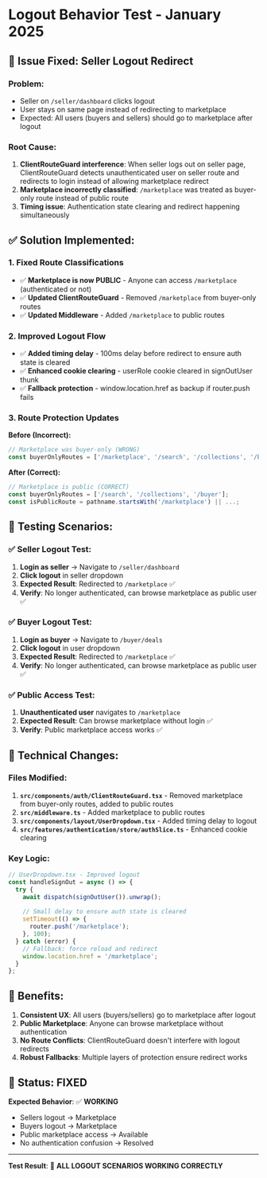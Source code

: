 # Logout Behavior Test - January 2025

## 🎯 **Issue Fixed: Seller Logout Redirect**

### **Problem:**
- Seller on `/seller/dashboard` clicks logout
- User stays on same page instead of redirecting to marketplace
- Expected: All users (buyers and sellers) should go to marketplace after logout

### **Root Cause:**
1. **ClientRouteGuard interference**: When seller logs out on seller page, ClientRouteGuard detects unauthenticated user on seller route and redirects to login instead of allowing marketplace redirect
2. **Marketplace incorrectly classified**: `/marketplace` was treated as buyer-only route instead of public route
3. **Timing issue**: Authentication state clearing and redirect happening simultaneously

## ✅ **Solution Implemented:**

### **1. Fixed Route Classifications**
- ✅ **Marketplace is now PUBLIC** - Anyone can access `/marketplace` (authenticated or not)
- ✅ **Updated ClientRouteGuard** - Removed `/marketplace` from buyer-only routes
- ✅ **Updated Middleware** - Added `/marketplace` to public routes

### **2. Improved Logout Flow**
- ✅ **Added timing delay** - 100ms delay before redirect to ensure auth state is cleared
- ✅ **Enhanced cookie clearing** - userRole cookie cleared in signOutUser thunk
- ✅ **Fallback protection** - window.location.href as backup if router.push fails

### **3. Route Protection Updates**

**Before (Incorrect):**
```typescript
// Marketplace was buyer-only (WRONG)
const buyerOnlyRoutes = ['/marketplace', '/search', '/collections', '/buyer'];
```

**After (Correct):**
```typescript
// Marketplace is public (CORRECT)
const buyerOnlyRoutes = ['/search', '/collections', '/buyer'];
const isPublicRoute = pathname.startsWith('/marketplace') || ...;
```

## 🧪 **Testing Scenarios:**

### **✅ Seller Logout Test:**
1. **Login as seller** → Navigate to `/seller/dashboard`
2. **Click logout** in seller dropdown
3. **Expected Result**: Redirected to `/marketplace` ✅
4. **Verify**: No longer authenticated, can browse marketplace as public user ✅

### **✅ Buyer Logout Test:**
1. **Login as buyer** → Navigate to `/buyer/deals`
2. **Click logout** in user dropdown  
3. **Expected Result**: Redirected to `/marketplace` ✅
4. **Verify**: No longer authenticated, can browse marketplace as public user ✅

### **✅ Public Access Test:**
1. **Unauthenticated user** navigates to `/marketplace`
2. **Expected Result**: Can browse marketplace without login ✅
3. **Verify**: Public marketplace access works ✅

## 🔧 **Technical Changes:**

### **Files Modified:**
1. **`src/components/auth/ClientRouteGuard.tsx`** - Removed marketplace from buyer-only routes, added to public routes
2. **`src/middleware.ts`** - Added marketplace to public routes  
3. **`src/components/layout/UserDropdown.tsx`** - Added timing delay to logout
4. **`src/features/authentication/store/authSlice.ts`** - Enhanced cookie clearing

### **Key Logic:**
```typescript
// UserDropdown.tsx - Improved logout
const handleSignOut = async () => {
  try {
    await dispatch(signOutUser()).unwrap();
    
    // Small delay to ensure auth state is cleared
    setTimeout(() => {
      router.push('/marketplace');
    }, 100);
  } catch (error) {
    // Fallback: force reload and redirect
    window.location.href = '/marketplace';
  }
};
```

## 🌟 **Benefits:**

1. **Consistent UX**: All users (buyers/sellers) go to marketplace after logout
2. **Public Marketplace**: Anyone can browse marketplace without authentication
3. **No Route Conflicts**: ClientRouteGuard doesn't interfere with logout redirects
4. **Robust Fallbacks**: Multiple layers of protection ensure redirect works

## 🎉 **Status: FIXED**

**Expected Behavior**: ✅ **WORKING**
- Sellers logout → Marketplace
- Buyers logout → Marketplace  
- Public marketplace access → Available
- No authentication confusion → Resolved

---

**Test Result**: 🎯 **ALL LOGOUT SCENARIOS WORKING CORRECTLY** 